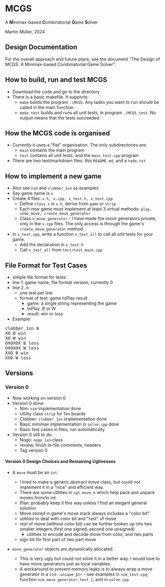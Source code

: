 # MCGS

A **M**inimax-based **C**ombinatorial **G**ame **S**olver

Martin Müller, 2024

## Design Documentation
For the overall approach and future plans, see the document "The Design of MCGS:
A Minimax-based Combinatorial Game Solver".

## How to build, run and test MCGS
- Download the code and go to the directory
- There is a basic makefile. It supports:
    - `make` builds the program `.\MCGS`. Any tasks you want to run should be called in the main function.
    - `make test` builds and runs all unit tests, in program `./MCGS_test`. No output means that the tests succeeded.

## How the MCGS code is organised
- Currently it uses a "flat" organisation. The only subdirectories are:
    - `main` contains the main program
    - `test` contains all unit tests, and the `main_test.cpp` program
- There are two text/markdown files: this `README.md`, and a `todo.txt`

## How to implement a new game
- Also see `nim` and `clobber_1xn` as examples
- Say game name is `x`
- Create 4 files: `x.h, x.cpp, x_test.h, x_test.cpp`
    - Define `class x` in `x.h`, derive from `game` or `strip`
    - Each new game must implement at least 3 virtual methods: 
    `play, undo_move, create_move_generator`
    - Class `x_move_generator` - I have made the move generators private, only in the `x.cpp` files. The only access is through the game's `create_move_generator` method
- In `x_test.cpp`, write a function `x_test_all` to call all unit tests for your game. 
    - Add the declaration in `x_test.h` 
    - Call `x_test_all` from `test/test_main.cpp`

## File Format for Test Cases
- simple file format for tests:
- line 1: game name, file format version, currently 0
- line 2..n:
    - one test per line
    - format of test: game toPlay result
        - game: a single string representing the game
        - toPlay: B or W
        - result: win or loss
- Example:
<pre>
clobber_1xn 0
XO B win
XO W win
OXOXOX B loss
OXOXOX W loss
XXO B win
XXO W loss
</pre>

## Versions
### Version 0
- Now working on version 0
- Version 0 done:
    - Nim: `nim` implementation done
    - Utility class `strip` for 1xn boards
    - Clobber: `clobber_1xn` implementation done
    - Basic minimax implementation in `solve.cpp` done
    - Basic test cases in files, run automatically
- Version 0 still to do:
    - Nogo: `nogo_1xn` class
    - review, finish in-file comments, headers
    - Tag version 0

#### Version 0 Design Choices and Remaining Uglinesses
- A `move` must be an `int`. 
    - I tried to make a generic abstract move class, but could not implement it in a "nice" and efficient way.
    - There are some utilities in `cgt_move.h` which help pack and unpack moves from/to int
    - Plan: probably keep it this way unless I find an elegant general solution
    - Move stored in game's move stack always includes a "color bit"
    - utilities to deal with color bit and "rest" of move
    - rest of move (without color bit) can be further broken up into
        two smaller integers (first one signed, second one unsigned)
        - utilities to encode and decode move from color, and two parts
    - sign bit for first part of two part move

- `move_generator` objects are dynamically allocated.
    - This is very ugly but could not solve it in a better way. I would love to have move generators just as local variables.
    - A workaround to prevent memory leaks is to always wrap a move generator in a `std::unique_ptr` - see examples in `nim_test.cpp`, function `nim_move_generator_test_1`, and in `solve.cpp`

